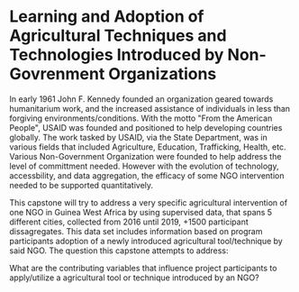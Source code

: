 # Learning and Adoption of Agricultural Techniques and Technologies Introduced by Non-Govrenment Organizations
In early 1961 John F. Kennedy founded an organization geared towards humanitarium work, and the increased assistance of individuals in less than forgiving environments/conditions. With the motto "From the American People", USAID was founded and positioned to help developing countries globally. The work tasked by USAID, via the State Department, was in various fields that included Agriculture, Education, Trafficking, Health, etc. Various Non-Government Organization were founded to help address the level of committment needed. However with the evolution of technology, accessbility, and data aggregation, the efficacy of some NGO intervention needed to be supported quantitatively.

This capstone will try to address a very specific agricultural intervention of one NGO in Guinea West Africa by using supervised data, that spans 5 different cities, collected from 2016 until 2019, +1500 participant dissagregates. This data set includes information based on program participants adoption of a newly introduced agricultural tool/technique by said NGO. The question this capstone attempts to address:

What are the contributing variables that influence project participants to apply/utilize a agricultural tool or technique introduced by an NGO?
